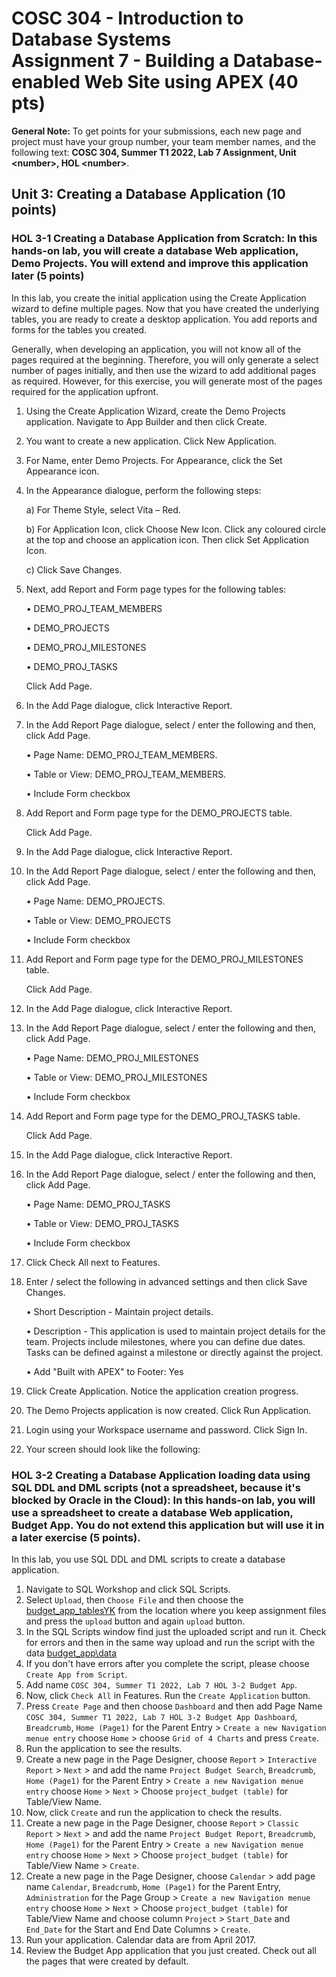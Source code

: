 # COSC 304 - Introduction to Database Systems<br>Assignment 7 - Building a Database-enabled Web Site using APEX (40 pts)

**General Note:** To get points for your submissions, each new page and project must have your group number, your team member names, and the following text: **COSC 304, Summer T1 2022, Lab 7 Assignment, Unit \<number\>, HOL \<number\>**.

## Unit 3: Creating a Database Application (10 points)

### HOL 3-1 Creating a Database Application from Scratch: In this hands-on lab, you will create a database Web application, Demo Projects. You will extend and improve this application later (5 points)

In this lab, you create the initial application using the Create Application wizard to define multiple pages. Now that you have created the underlying tables, you are ready to create a desktop application. You add reports and forms for the tables you created.


Generally, when developing an application, you will not know all of the pages required at the beginning. Therefore, you will only generate a select number of pages initially, and then use the wizard to add additional pages as required. However, for this exercise, you will generate most of the pages required for the application upfront.


1.	Using the Create Application Wizard, create the Demo Projects application. 
Navigate to App Builder and then click Create.
2.	You want to create a new application. Click New Application.
3. For Name, enter Demo Projects. For Appearance, click the Set Appearance icon.
4. In the Appearance dialogue, perform the following steps:

	a)	For Theme Style, select Vita – Red.
	
	b)	For Application Icon, click Choose New Icon. Click any coloured circle at the top and choose an application icon. Then click Set Application Icon. 
	
	c)	Click Save Changes.
5.	Next, add Report and Form page types for the following tables:
	
	•	DEMO_PROJ_TEAM_MEMBERS

	•	DEMO_PROJECTS

	•	DEMO_PROJ_MILESTONES

	•	DEMO_PROJ_TASKS

      Click Add Page.

6.	In the Add Page dialogue, click Interactive Report.
7. In the Add Report Page dialogue, select / enter the following and then, click Add Page.

	•	Page Name: DEMO_PROJ_TEAM_MEMBERS.

	•	Table or View: DEMO_PROJ_TEAM_MEMBERS.

	•	Include Form checkbox

8.	Add Report and Form page type for the DEMO_PROJECTS table.

	Click Add Page.

9.	In the Add Page dialogue, click Interactive Report.
10.	In the Add Report Page dialogue, select / enter the following and then, click Add Page.

	•	Page Name: DEMO_PROJECTS.

	•	Table or View: DEMO_PROJECTS

	•	Include Form checkbox

11.	Add Report and Form page type for the DEMO_PROJ_MILESTONES table.

	Click Add Page.

12.	In the Add Page dialogue, click Interactive Report.
13.	In the Add Report Page dialogue, select / enter the following and then, click Add Page.

	•	Page Name: DEMO_PROJ_MILESTONES

	•	Table or View: DEMO_PROJ_MILESTONES

	•	Include Form checkbox


14.	Add Report and Form page type for the DEMO_PROJ_TASKS table.

	Click Add Page.


15.	In the Add Page dialogue, click Interactive Report.


16.	In the Add Report Page dialogue, select / enter the following and then, click Add Page.

	•	Page Name: DEMO_PROJ_TASKS

	•	Table or View: DEMO_PROJ_TASKS

	•	Include Form checkbox


17.	Click Check All next to Features.

19.	Enter / select the following in advanced settings and then click Save Changes.

	•	Short Description - Maintain project details.

	•	Description - This application is used to maintain project details for the team. Projects include milestones, where you can define due dates. Tasks can be defined against a milestone or directly against the project.

	•	Add "Built with APEX" to Footer: Yes

20.	Click Create Application. Notice the application creation progress.
21.	The Demo Projects application is now created. Click Run Application.
22.	Login using your Workspace username and password. Click Sign In.
23.	Your screen should look like the following:



### HOL 3-2 Creating a Database Application loading data using SQL DDL and DML scripts (not a spreadsheet, because it's blocked by Oracle in the Cloud): In this hands-on lab, you will use a spreadsheet to create a database Web application, Budget App. You do not extend this application but will use it in a later exercise (5 points).

In this lab, you use SQL DDL and DML scripts to create a database application.

1.	Navigate to SQL Workshop and click SQL Scripts.
2.	Select `Upload`, then `Choose File` and then choose the [budget\_app\_tablesYK](budget_app_tablesYK.sql) from the location where you keep assignment files and press the `upload` button and again `upload` button. 
3.	In the SQL Scripts window find just the uploaded script and run it. Check for errors and then in the same way upload and run the script with the data [budget\_app\data](budget_app_data.sql)
4.	If you don't have errors after you complete the script, please choose `Create App from Script`.
5.	Add name `COSC 304, Summer T1 2022, Lab 7 HOL 3-2 Budget App`.
6.	Now, click `Check All` in Features. Run the `Create Application` button. 
7.	Press `Create Page` and then choose `Dashboard` and then add Page Name `COSC 304, Summer T1 2022, Lab 7 HOL 3-2 Budget App Dashboard`, `Breadcrumb`, `Home (Page1)` for the Parent Entry > `Create a new Navigation menue entry` choose `Home` >  choose `Grid of 4 Charts` and press `Create`.
8.	Run the application to see the results.
9.	Create a new page in the Page Designer, choose `Report` > `Interactive Report` > `Next` >  and add the name `Project Budget Search`, `Breadcrumb`, `Home (Page1)` for the Parent Entry > `Create a new Navigation menue entry` choose `Home` > `Next` > Choose `project_budget (table)` for Table/View Name.  
10.	Now, click `Create` and run the application to check the results.
11.	Create a new page in the Page Designer, choose `Report` > `Classic Report` > `Next` >  and add the name `Project Budget Report`, `Breadcrumb`, `Home (Page1)` for the Parent Entry > `Create a new Navigation menue entry` choose `Home` > `Next` > Choose `project_budget (table)` for Table/View Name > `Create`.
12.	Create a new page in the Page Designer, choose `Calendar` > add page name `Calendar`, `Breadcrumb`, `Home (Page1)` for the Parent Entry, `Administration` for the Page Group > `Create a new Navigation menue entry` choose `Home` > `Next` > Choose `project_budget (table)` for Table/View Name and choose column `Project` > `Start_Date` and `End_Date` for the Start and End Date Columns > `Create`.
13.	Run your application. Calendar data are from April 2017. 
14.	Review the Budget App application that you just created. Check out all the pages that were created by default.